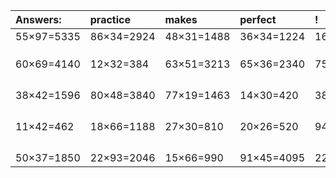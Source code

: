 | Answers: | practice | makes | perfect | ! |
| :--- | :--- | :--- | :--- | :--- |
| 55×97=5335 | 86×34=2924 | 48×31=1488 | 36×34=1224 | 16×23=368 | 
|   |   |   |   |   | 
|   |   |   |   |   | 
|   |   |   |   |   | 
| 60×69=4140 | 12×32=384 | 63×51=3213 | 65×36=2340 | 75×49=3675 | 
|   |   |   |   |   | 
|   |   |   |   |   | 
|   |   |   |   |   | 
|   |   |   |   |   | 
| 38×42=1596 | 80×48=3840 | 77×19=1463 | 14×30=420 | 38×11=418 | 
|   |   |   |   |   | 
|   |   |   |   |   | 
|   |   |   |   |   | 
|   |   |   |   |   | 
| 11×42=462 | 18×66=1188 | 27×30=810 | 20×26=520 | 94×66=6204 | 
|   |   |   |   |   | 
|   |   |   |   |   | 
|   |   |   |   |   | 
|   |   |   |   |   | 
| 50×37=1850 | 22×93=2046 | 15×66=990 | 91×45=4095 | 22×29=638 | 
